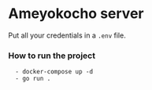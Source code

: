 # Ameyokocho server

Put all your credentials in a `.env` file.

### How to run the project 

```
  - docker-compose up -d
  - go run .
```
